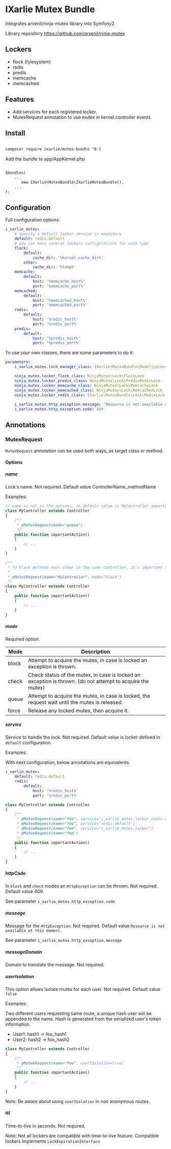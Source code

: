IXarlie Mutex Bundle
===========================

Integrates arvenil/ninja-mutex library into Symfony2.

Library repository https://github.com/arvenil/ninja-mutex

## Lockers
* flock (fylesystem)
* redis
* predis
* memcache
* memcached

## Features
* Add services for each registered locker.
* MutexRequest annotation to use mutex in kernel.controller events.


## Install

```sh

composer require ixarlie/mutex-bundle ^0.1

```

Add the bundle to app/AppKernel.php

```php

$bundles(
    ...
       new IXarlie\MutexBundle\IXarlieMutexBundle(),
    ...
);

```

## Configuration

Full configuration options:
```yaml
i_xarlie_mutex:
    # specify a default locker service is mandatory
    default: redis.default
    # you can have several lockers configurations for each type
    flock:
        default:
            cache_dir: '%kernel.cache_dir%'
        other:
            cache_dir: '%temp%'
    memcache:
        default:
            host: '%memcache_host%'
            port: '%memcache_port%'
    memcached:
        default:
            host: '%memcached_host%'
            port: '%memcached_port%'    
    redis:
        default:
            host: '%redis_host%'
            port: '%redis_port%'
    predis:
        default:
            host: '%predis_host%'
            port: '%predis_port%'
```

To use your own classes, there are some parameters to do it:
```yaml
parameters:
    i_xarlie_mutex.lock_manager_class: IXarlie\MutexBundle\Model\LockerManager

    ninja_mutex.locker_flock_class: NinjaMutex\Lock\FlockLock
    ninja_mutex.locker_predis_class: NinjaMutex\Lock\PredisRedisLock
    ninja_mutex.locker_memcache_class: NinjaMutex\Lock\MemcacheLock
    ninja_mutex.locker_memcached_class: NinjaMutex\Lock\MemcachedLock
    ninja_mutex.locker_redis_class: IXarlie\MutexBundle\Lock\RedisLock
    
    i_xarlie_mutex.http_exception.message: 'Resource is not available at this moment.'
    i_xarlie_mutex.http_exception.code: 409
```

## Annotations

### MutexRequest

`MutexRequest` annotation can be used both ways, as target class or method.

#### Options

##### name

Lock's name. Not required. Default value ControllerName_methodName

Examples:

```php
// name is not in the options, so default value is MyController_importantAction
class MyController extends Controller
{
    /**
     * @MutexRequest(mode="queue")
     */
    public function importantAction()
    {
        // ...
    }
}
```

```php
/**
 * To block methods each other in the same controller, it's important to use a custom name.
 *
 * @MutexRequest(name="MyController", mode="block")
 */
class MyController extends Controller
{
    public function importantAction()
    {
        // ...
    }
}
```

##### mode

Required option.

| Mode  | Description   |
| ----- | ------------- |
| block | Attempt to acquire the mutex, in case is locked an exception is thrown. |
| check | Check status of the mutex, in case is locked an exception is thrown. (do not attempt to acquire the mutex) |
| queue | Attempt to acquire the mutex, in case is locked, the request wait until the mutex is released. |
| force | Release any locked mutex, then acquire it. |

##### service

Service to handle the lock. Not required. Default value is locker defined in `default` configuration.

Examples:

With next configuration, below annotations are equivalents.
```yaml
i_xarlie_mutex:
    default: redis.default    
    redis:
        default:
            host: '%redis_host%'
            port: '%redis_port%'
```
```php
class MyController extends Controller
{
    /**
     * @MutexRequest(name="foo", service="i_xarlie_mutex.locker_redis.default")
     * @MutexRequest(name="foo", service="redis.default")
     * @MutexRequest(name="foo", service="i_xarlie_mutex.locker")
     * @MutexRequest(name="foo")
     */
    public function importantAction()
    {
        // ...
    }
}
```

##### httpCode

In `block` and `check` modes an `HttpException` can be thrown. Not required. Default value 409.

See parameter `i_xarlie_mutex.http_exception.code`

##### message

Message for the `HttpException`. Not required. Default value `Resource is not available at this moment.`

See parameter `i_xarlie_mutex.http_exception.message`

##### messageDomain

Domain to translate the message. Not required.

##### userIsolation

This option allows isolate mutex for each user. Not required. Default value `false`

Examples:

Two different users requesting same route, a unique hash user will be appended to the name.
Hash is generated from the serialized user's token information.
 
* User1: hash1 -> foo_hash1
* User2: hash2 -> foo_hash2

```php
class MyController extends Controller
{
    /**
     * @MutexRequest(name="foo", userIsolation=true)
     */
    public function importantAction()
    {
        // ...
    }
}
```

Note: Be aware about using `userIsolation` in non anonymous routes.

##### ttl

Time-to-live in seconds. Not required.

Note: Not all lockers are compatible with time-to-live feature. Compatible lockers implements `LockExpirationInterface`
